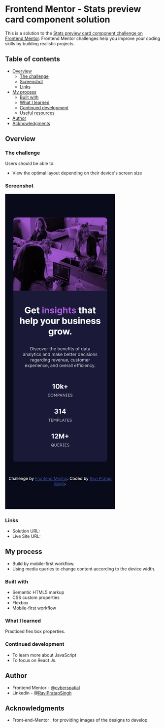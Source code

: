 # Frontend Mentor - Stats preview card component solution

This is a solution to the [Stats preview card component challenge on Frontend Mentor](https://www.frontendmentor.io/challenges/stats-preview-card-component-8JqbgoU62). Frontend Mentor challenges help you improve your coding skills by building realistic projects. 

## Table of contents

- [Overview](#overview)
  - [The challenge](#the-challenge)
  - [Screenshot](#screenshot)
  - [Links](#links)
- [My process](#my-process)
  - [Built with](#built-with)
  - [What I learned](#what-i-learned)
  - [Continued development](#continued-development)
  - [Useful resources](#useful-resources)
- [Author](#author)
- [Acknowledgments](#acknowledgments)


## Overview

### The challenge

Users should be able to:

- View the optimal layout depending on their device's screen size

### Screenshot

![](./Screenshot/Mobile.png)




### Links

- Solution URL: [](https://your-solution-url.com)
- Live Site URL: [](https://your-live-site-url.com)

## My process
- Build by mobile-first workflow.
- Using media queries to change content according to the device width.
 

### Built with

- Semantic HTML5 markup
- CSS custom properties
- Flexbox
- Mobile-first workflow




### What I learned

Practiced flex box properties.

### Continued development
- To learn more about JavaScript
- To focus on React Js.




## Author


- Frontend Mentor - [@cyberspatial](https://www.frontendmentor.io/profile/cyberspatial)
- Linkedin - [@RaviPratapSingh](https://www.linkedin.com/in/ravi-pratap-singh-62a367216/)


## Acknowledgments
- Front-end-Mentor : for providing images of the designs to develop.


